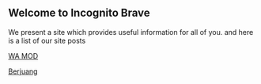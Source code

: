 ## Welcome to Incognito Brave

We present a site which provides useful information for all of you.
and here is a list of our site posts

[WA MOD](https://incognitobrave4.github.io/whatsappmod.html)

[Berjuang](https://berjuang.my.id/)


